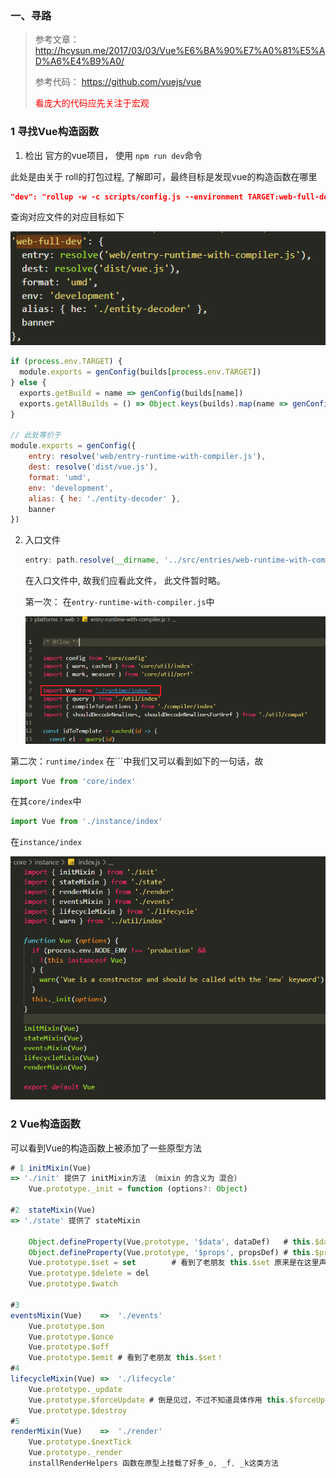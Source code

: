 ### 一、寻路

> 参考文章： http://hcysun.me/2017/03/03/Vue%E6%BA%90%E7%A0%81%E5%AD%A6%E4%B9%A0/
>
> 参考代码： https://github.com/vuejs/vue
>
> <span style='color: red;'>看庞大的代码应先关注于宏观</span>

### 1 寻找Vue构造函数

1.  检出 官方的vue项目， 使用 `npm run dev`命令

   此处是由关于 roll的打包过程, 了解即可，最终目标是发现vue的构造函数在哪里

   ````json
   "dev": "rollup -w -c scripts/config.js --environment TARGET:web-full-dev",
   ````

   查询对应文件的对应目标如下

   ![](images/vue-1.png)

````js
if (process.env.TARGET) {
  module.exports = genConfig(builds[process.env.TARGET])
} else {
  exports.getBuild = name => genConfig(builds[name])
  exports.getAllBuilds = () => Object.keys(builds).map(name => genConfig(builds[name]))
}

// 此处等价于
module.exports = genConfig({
 	entry: resolve('web/entry-runtime-with-compiler.js'),
    dest: resolve('dist/vue.js'),
    format: 'umd',
    env: 'development',
    alias: { he: './entity-decoder' },
    banner
})
````

2. 入口文件

    ```js
    entry: path.resolve(__dirname, '../src/entries/web-runtime-with-compiler.js'),
    ```

   在入口文件中,  故我们应看此文件， 此文件暂时略。

   第一次： 在`entry-runtime-with-compiler.js`中

   ![images/vue-2.png](images/vue-2.png)

第二次：`runtime/index` 在```中我们又可以看到如下的一句话，故

````js
import Vue from 'core/index'
````

在其`core/index`中

````js
import Vue from './instance/index'
````

在`instance/index`

<img src="images/vue-3.png" style="zoom: 80%;" />

### 2 Vue构造函数

可以看到Vue的构造函数上被添加了一些原型方法

````js
# 1	initMixin(Vue) 		
=> './init' 提供了 initMixin方法 （mixin 的含义为 混合）
	Vue.prototype._init = function (options?: Object)

#2	stateMixin(Vue) 	
=> './state' 提供了 stateMixin

	Object.defineProperty(Vue.prototype, '$data', dataDef)	 # this.$data
	Object.defineProperty(Vue.prototype, '$props', propsDef) # this.$props为谁服务？
	Vue.prototype.$set = set		# 看到了老朋友 this.$set 原来是在这里声明的！
	Vue.prototype.$delete = del
	Vue.prototype.$watch

#3
eventsMixin(Vue)	=>  './events'
	Vue.prototype.$on
	Vue.prototype.$once
	Vue.prototype.$off
	Vue.prototype.$emit # 看到了老朋友 this.$set！ 
#4
lifecycleMixin(Vue)	=> 	'./lifecycle'
	Vue.prototype._update
	Vue.prototype.$forceUpdate # 倒是见过，不过不知道具体作用 this.$forceUpdate
	Vue.prototype.$destroy
#5
renderMixin(Vue)	=>  './render'
	Vue.prototype.$nextTick
	Vue.prototype._render
	installRenderHelpers 函数在原型上挂载了好多_o, _f, _k这类方法
````





#### 

